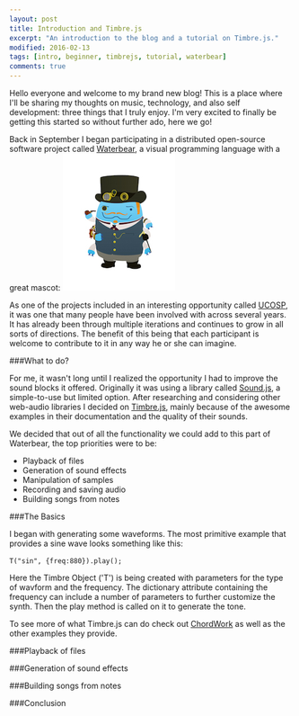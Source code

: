 ```yaml
---
layout: post
title: Introduction and Timbre.js
excerpt: "An introduction to the blog and a tutorial on Timbre.js."
modified: 2016-02-13
tags: [intro, beginner, timbrejs, tutorial, waterbear]
comments: true
---
```

Hello everyone and welcome to my brand new blog! This is a place where I'll be sharing my thoughts on music, technology, and also self development: three things that I truly enjoy. I'm very excited to finally be getting this started so without further ado, here we go!

Back in September I began participating in a distributed open-source software project called [Waterbear](http://waterbearlang.com/), a visual programming language with a great mascot: ![Waterbear Mascot](../images/mascot-steampunk.jpg) 

As one of the projects included in an interesting opportunity called [UCOSP](http://ucosp.ca/), it was one that many people have been involved with across several years. It has already been through multiple iterations and continues to grow in all sorts of directions. The benefit of this being that each participant is welcome to contribute to it in any way he or she can imagine.

###What to do?

For me, it wasn't long until I realized the opportunity I had to improve the sound blocks it offered. Originally it was using a library called [Sound.js](http://createjs.com/soundjs), a simple-to-use but limited option. After researching and considering other web-audio libraries I decided on [Timbre.js](https://mohayonao.github.io/timbre.js/), mainly because of the awesome examples in their documentation and the quality of their sounds.

We decided that out of all the functionality we could add to this part of Waterbear, the top priorities were to be:

- Playback of files
- Generation of sound effects
- Manipulation of samples
- Recording and saving audio
- Building songs from notes

###The Basics

I began with generating some waveforms. The most primitive example that provides a sine wave looks something like this:

```
T("sin", {freq:880}).play();
```

Here the Timbre Object ('T') is being created with parameters for the type of wavform and the frequency. The dictionary attribute containing the frequency can include a number of parameters to further customize the synth. Then the play method is called on it to generate the tone.

To see more of what Timbre.js can do check out [ChordWork](https://mohayonao.github.io/timbre.js/chord.html) as well as the other examples they provide.

###Playback of files

###Generation of sound effects

###Building songs from notes

###Conclusion